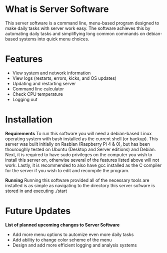 # What is Server Software
This server software is a command line, menu-based program designed to make daily tasks with server work easy. The software achieves 
this by automating daily tasks and simpliflying long common commands on debian-based systems into quick menu choices.

# Features
- View system and network information
- View logs (restarts, errors, kicks, and OS updates)
- Updating and restarting server
- Command line calculator
- Check CPU temperature
- Logging out

# Installation 
**Requirements**
To run this software you will need a debian-based Linux operating system with bash installed as the current shell (or backup).
This server was built initially on Rasbian (Raspberry Pi 4 & 0), but has been thouroughly tested on Ubuntu (Desktop and Server editions) 
and Debian. Next, it is required to have sudo privileges on the computer you wish to install this server on, otherwise several of the 
features listed above will not work. Lastly, it is recommended to also have gcc installed as the C compiler for the server if you wish 
to edit and recompile the program. 

**Running**
Running this software provided all of the necessary tools are installed is as simple as navigating to the directory this server
sofware is stored in and executing ./start

# Future Updates
**List of planned upcoming changes to Server Software**
- Add more menu options to automize even more daily tasks
- Add ability to change color scheme of the menu
- Design and add more efficient logging and analysis systems
